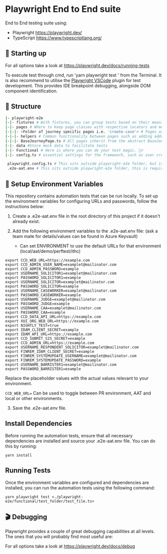 # Playwright End to End suite

End to End testing suite using:

- Playwright https://playwright.dev/
- TypeScript https://www.typescriptlang.org/

## 🤖 Starting up

For all options take a look at https://playwright.dev/docs/running-tests

To execute test through cmd, run 'yarn playwright test <optional file path>' from the Terminal. 
It is also recommend to utilise the [Playwright VSCode](https://marketplace.visualstudio.com/items?itemName=ms-playwright.playwright) plugin for test development. This provides IDE breakpoint debugging, alongside DOM component identification. 


## 📁 Structure

```sh
|- playwright-e2e
|-|- fixtures # With fixtures, you can group tests based on their meaning, instead of their common setup.
|-|- pages # Where to keep page classes with respective locators and methods. We utilise POM (Page Object Modeling).
|-|-|- <Folder of journey specific pages i.e. 'create-case'> # Pages are collected by the journey in which they are contained, this can be shared across Contested and Consented where appropriate. 
|-|-|- helpers # Common functionality between pages such as adding addresses is abstracted to helper classes, that can then be injected into page constructors at a fixture level. 
|-|-|- BaseJourneyPage.ts # All pages inherit from the abstract BaseJourneyPage, which defines common behaviours across all pages. 
|-|- data #Store mock data to facilitate tests 
|-|- Functional # Here is where you can do your test magic. 🧙‍♂️
|-|- config.ts # essential settings for the framework, such as user credentials and URLs.

 playwright.config.ts # This sits outside playwright-e2e folder, but is the config file for playwright only tests.
 .e2e-aat.env # This sits outside playwright-e2e folder, this is required to run your tests locally. See Setup Environment Variables below.
```

## 🔐 Setup Environment Variables

This repository contains automation tests that can be run locally. To set up the environment variables for configuring URLs and passwords, follow the instructions below:

1. Create a .e2e-aat.env  file in the root directory of this project if it doesn't already exist.

2. Add the following environment variables to the .e2e-aat.env file: (ask a team mate for details/values can be found in Azure Keyvault)
    - Can set ENVIRONMENT to use the default URLs for that environment (local/aat/demo/perftest/ithc)


```
export CCD_WEB_URL=https://example.com
export CCD_ADMIN_USER_NAME=examplet@mailinator.com
export CCD_ADMIN_PASSWORD=example
export USERNAME_SOLICITOR1=examplet@mailinator.com
export PASSWORD_SOLICITOR1=example
export USERNAME_SOLICITOR=examplet@mailinator.com
export PASSWORD_SOLICITOR=example
export USERNAME_CASEWORKER=examplet@mailinator.com
export PASSWORD_CASEWORKER=example
export USERNAME_JUDGE=examplet@mailinator.com
export PASSWORD_JUDGE=example
export USERNAME_CAA=examplet@mailinator.com
export PASSWORD_CAA=example
export CCD_DATA_API_URL=https://example.com
export XUI_ORG_WEB_URL=https://example.com
export NIGHTLY_TEST=true
export IDAM_CLIENT_SECRET=example
export IDAM_API_URL=https://example.com
export CCD_SUBMIT_S2S_SECRET=example
export CCD_ADMIN_URL=https://example.com
export USERNAME_RESPONDENT_SOLICITOR=examplet@mailinator.com
export FINREM_IDAM_CLIENT_SECRET=example
export FINREM_SYSTEMUPDATE_USERNAME=examplet@mailinator.com
export FINREM_SYSTEMUPDATE_PASSWORD=example
export USERNAME_BARRISTER1=examplet@mailinator.com
export PASSWORD_BARRISTER1=example
```
Replace the placeholder values with the actual values relevant to your environment.

`CCD_WEB_URL=` Can be used to toggle between PR environment, AAT and local or other environments.

3. Save the .e2e-aat.env file.

## Install Dependencies

Before running the automation tests, ensure that all necessary dependencies are installed and source your .e2e-aat.env file. You can do this by running:

```
yarn install
```

## Running Tests

Once the environment variables are configured and dependencies are installed, you can run the automation tests using the following command:
```
yarn playwright test <./playwright-e2e/functional/test_folder/test_file.ts>
```

## 🎬 Debugging

Playwright provides a couple of great debugging capabilities at all levels. The ones that you will probably find most useful are:

For all options take a look at https://playwright.dev/docs/debug